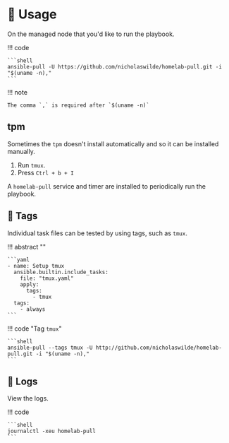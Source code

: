 # :pencil: Usage

On the managed node that you'd like to run the playbook.

!!! code

    ```shell
    ansible-pull -U https://github.com/nicholaswilde/homelab-pull.git -i "$(uname -n),"
    ```

!!! note

    The comma `,` is required after `$(uname -n)`

## tpm

Sometimes the `tpm` doesn't install automatically and so it can be installed manually.

1. Run `tmux`.
2. Press `Ctrl + b + I`
 
A `homelab-pull` service and timer are installed to periodically run the playbook.

## :bookmark: Tags

Individual task files can be tested by using tags, such as `tmux`.

!!! abstract ""

    ```yaml
    - name: Setup tmux
      ansible.builtin.include_tasks: 
        file: "tmux.yaml"
        apply:
          tags:
            - tmux
      tags:
        - always
    ```

!!! code "Tag `tmux`"

    ```shell
    ansible-pull --tags tmux -U http://github.com/nicholaswilde/homelab-pull.git -i "$(uname -n)," 
    ```

## :file_folder: Logs

View the logs.

!!! code

    ```shell
    journalctl -xeu homelab-pull
    ```
